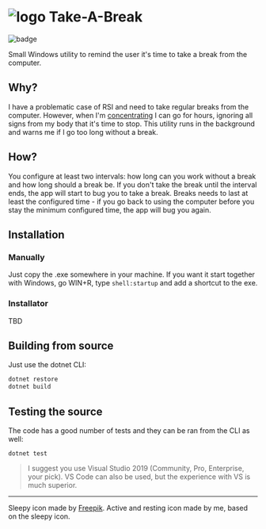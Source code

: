![logo](https://raw.githubusercontent.com/bruno-brant/rest-a-little/master/logo.png) 
Take-A-Break 
=============

![badge](https://github.com/bruno-brant/dotnet-take-a-break/actions/workflows/dotnet.yml/badge.svg)

Small Windows utility to remind the user it's time to take a break from the computer.

Why?
----
I have a problematic case of RSI and need to take regular breaks from the computer. However, when I'm [concentrating](https://en.wikipedia.org/wiki/Flow_(psychology)) I can go for hours, ignoring all signs from my body that it's time to stop. This utility runs in the background and warns me if I go too long without a break.

How?
----
You configure at least two intervals: how long can you work without a break and how long should a break be. If you don't take the break until the interval ends, the app will start to bug you to take a break. Breaks needs to last at least the configured time - if you go back to using the computer before you stay the minimum configured time, the app will bug you again.


Installation
------------

### Manually
Just copy the .exe somewhere in your machine. If you want it start together with Windows, go WIN+R, type `shell:startup` and add a shortcut to the exe.

### Installator

TBD

Building from source
--------------------

Just use the dotnet CLI:

```bash
dotnet restore
dotnet build
```

Testing the source
------------------

The code has a good number of tests and they can be ran from the CLI as well:

```
dotnet test
```

> I suggest you use Visual Studio 2019 (Community, Pro, Enterprise, your pick). VS Code can also be used, but the experience with VS is much superior.

---

Sleepy icon made by [Freepik](https://www.flaticon.com/authors/freepik).
Active and resting icon made by me, based on the sleepy icon.
